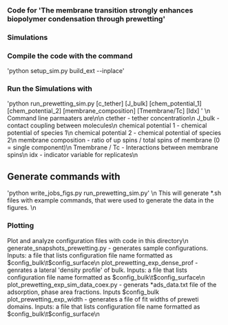 ### Code for 'The membrane transition strongly enhances biopolymer condensation through prewetting' ###

### Simulations ###

### Compile the code with the command 
  'python setup_sim.py build_ext --inplace' 
### Run the Simulations with
  'python run_prewetting_sim.py [c_tether] [J_bulk] [chem_potential_1] [chem_potential_2] [membrane_composition] [Tmembrane/Tc] [Idx] ' \n
  Command line parmaaters are\n\n
    ctether - tether concentration\n
    J_bulk - contact coupling between molecules\n
    chemical potential 1 - chemical potential of species 1\n
    chemical potential 2 - chemical potential of species 2\n
    membrane composition - ratio of up spins / total spins of membrane (0 = single component)\n
    Tmembrane / Tc - Interactions between membrane spins\n
    idx - indicator variable for replicates\n

## Generate commands with
'python write_jobs_figs.py run_prewetting_sim.py' \n
This will generate *.sh files with example commands, that were used to generate the data in the figures. \n

### Plotting
Plot and analyze configuration files with code in this directory\n
  generate_snapshots_prewetting.py - generates sample configurations. Inputs:  a file that lists configuration file name formatted as $config_bulk\t$config_surface\n
  plot_prewetting_exp_dense_prof - genrates a lateral 'density profile' of bulk. Inputs: a file that lists configuration file name formatted as $config_bulk\t$config_surface\n
  plot_prewetting_exp_sim_data_coex.py - generats *ads_data.txt file of the adsorption, phase area fractions. Inputs $config_bulk 
  plot_prewetting_exp_width - generates a file of fit widths of preweti domains. Inputs: a file that lists configuration file name formatted as $config_bulk\t$config_surface\n


